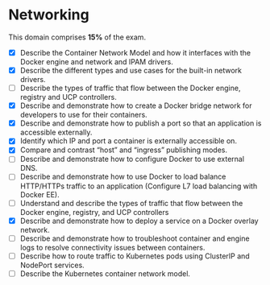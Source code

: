 # Networking

This domain comprises **15%** of the exam.

- [x] Describe the Container Network Model and how it interfaces with the Docker engine and network and IPAM drivers.
- [x] Describe the different types and use cases for the built-in network drivers.
- [ ] Describe the types of traffic that flow between the Docker engine, registry and UCP controllers.
- [x] Describe and demonstrate how to create a Docker bridge network for developers to use for their containers.
- [x] Describe and demonstrate how to publish a port so that an application is accessible externally.
- [x] Identify which IP and port a container is externally accessible on.
- [x] Compare and contrast “host” and “ingress” publishing modes.
- [ ] Describe and demonstrate how to configure Docker to use external DNS.
- [ ] Describe and demonstrate how to use Docker to load balance HTTP/HTTPs traffic to an application (Configure L7 load balancing with Docker EE).
- [ ] Understand and describe the types of traffic that flow between the Docker engine, registry, and UCP controllers
- [x] Describe and demonstrate how to deploy a service on a Docker overlay network.
- [ ] Describe and demonstrate how to troubleshoot container and engine logs to resolve connectivity issues between containers.
- [ ] Describe how to route traffic to Kubernetes pods using ClusterIP and NodePort services.
- [ ] Describe the Kubernetes container network model.
